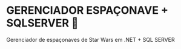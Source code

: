 # GERENCIADOR ESPAÇONAVE + SQLSERVER :rocket:

Gerenciador de espaçonaves de Star Wars em .NET + SQL SERVER

